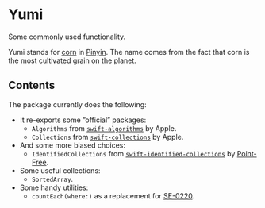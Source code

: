 # Yumi
Some commonly used functionality.

Yumi stands for [corn](https://en.wikipedia.org/wiki/Maize) in [Pinyin](https://en.wikipedia.org/wiki/Pinyin). The name comes from the fact that corn is the most cultivated grain on the planet.

## Contents

The package currently does the following:

- It re-exports some ”official” packages:
    - `Algorithms` from [`swift-algorithms`](https://github.com/apple/swift-algorithms) by Apple.
    - `Collections` from [`swift-collections`](https://github.com/apple/swift-collections) by Apple.
- And some more biased choices:
    - `IdentifiedCollections` from [`swift-identified-collections`](https://github.com/pointfreeco/swift-identified-collections) by [Point-Free](https://www.pointfree.co).
- Some useful collections:
    - `SortedArray`.
- Some handy utilities:
    - `countEach(where:)` as a replacement for [SE-0220](https://github.com/apple/swift-evolution/blob/main/proposals/0220-count-where.md). 
